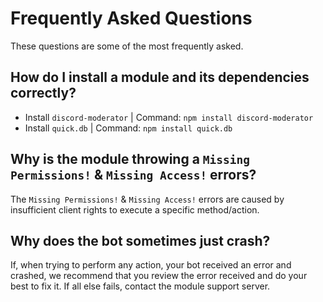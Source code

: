 # Frequently Asked Questions

These questions are some of the most frequently asked.

## How do I install a module and its dependencies correctly?
* Install `discord-moderator` | Command: `npm install discord-moderator`
* Install `quick.db` | Command: `npm install quick.db`

## Why is the module throwing a `Missing Permissions!` & `Missing Access!` errors?
The `Missing Permissions!` & `Missing Access!` errors are caused by insufficient client rights to execute a specific method/action.

## Why does the bot sometimes just crash?
If, when trying to perform any action, your bot received an error and crashed, we recommend that you review the error received and do your best to fix it. If all else fails, contact the module support server.